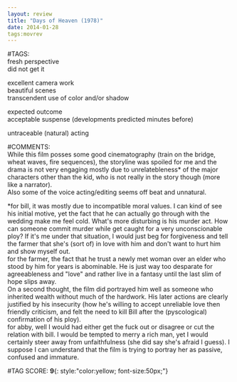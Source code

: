```yaml
---  
layout: review  
title: "Days of Heaven (1978)"  
date: 2014-01-28  
tags:movrev  
---  
```

  
#TAGS:  
fresh perspective  
did not get it  
  
excellent camera work  
beautiful scenes  
transcendent use of color and/or shadow  
  
expected outcome  
acceptable suspense (developments predicted minutes before)  
  
untraceable (natural) acting  
  
#COMMENTS:  
While this film posses some good cinematography (train on the bridge, wheat waves, fire sequences), the storyline was spoiled for me and the drama is not very engaging mostly due to unrelatebleness* of the major characters other than the kid, who is not really in the story though (more like a narrator).  
Also some of the voice acting/editing seems off beat and unnatural.  
  
*for bill, it was mostly due to incompatible moral values. I can kind of see his initial motive, yet the fact that he can actually go through with the wedding make me feel cold. What's more disturbing is his murder act. How can someone commit murder while get caught for a very unconscionable ploy? If it's me under that situation, I would just beg for forgiveness and tell the farmer that she's (sort of) in love with him and don't want to hurt him and show myself out.  
for the farmer, the fact that he trust a newly met woman over an elder who stood by him for years is abominable. He is just way too desparate for agreeableness and "love" and rather live in a fantasy until the last slim of hope slips away.  
On a second thought, the film did portrayed him well as someone who inherited wealth without much of the hardwork. His later actions are clearly justified by his insecurity (how he's willing to accept unreliable love then friendly criticism, and felt the need to kill Bill after the (pyscological) confirmation of his ploy).  
for abby, well I would had either get the fuck out or disagree or cut the relation with bill. I would be tempted to merry a rich man, yet I would certainly steer away from unfaithfulness (she did say she's afraid I guess). I suppose I can understand that the film is trying to portray her as passive, confused and immature.  
  
  
  
  
  
#TAG SCORE: **9**{: style:"color:yellow; font-size:50px;"}  
